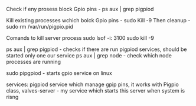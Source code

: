 Check if eny prosess block Gpio pins - ps aux | grep pigpiod

Kill existing processes wchich bolck Gpio pins - sudo Kill -9 <process pid>
Then cleanup - sudo rm /var/run/pigpio.pid

Comands to kill server process
sudo lsof -i: 3100
sudo kill -9 <pid>

ps aux | grep pigpiod - checks if there are run pigpiod services, should be started only one our service
ps aux | grep node - check which node processes are running

sudo pipgpiod - starts gpio service on linux


services: 
pigpiod service which manage gpip pins, it works with Pigpio class, 
valves-server - my service which starts this server when system is risng


